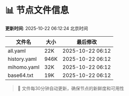 # 📊 节点文件信息

**更新时间**: 2025-10-22 06:12:24 北京时间

| 文件名 | 大小 | 最后修改 |
|--------|------|----------|
| all.yaml | 22K | 2025-10-22 06:12 |
| history.yaml | 946K | 2025-10-22 06:12 |
| mihomo.yaml | 32K | 2025-10-22 06:12 |
| base64.txt | 19K | 2025-10-22 06:12 |

> 🔄 文件每30分钟自动更新，确保节点的新鲜度和可用性
